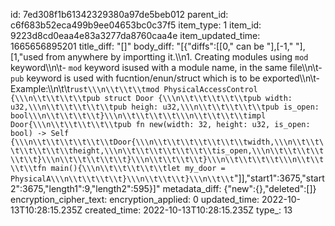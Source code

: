 id: 7ed308f1b61342329380a97de5beb012
parent_id: c6f683b52eca499b9ee04653bc0c37f5
item_type: 1
item_id: 9223d8cd0eaa4e83a3277da8760caa4e
item_updated_time: 1665656895201
title_diff: "[]"
body_diff: "[{\"diffs\":[[0,\" can be \"],[-1,\" \"],[1,\"used from anywhere by importting it.\\\n1. Creating modules using `mod` keyword\\\n\\t- `mod` keyword isused with a module name, in the same file\\\n\\t- `pub` keyword is used with fucntion/enun/struct which is to be exported\\\n\\t- Example:\\\n\\t\\t```rust\\\n\\t\\t\\tmod PhysicalAccessControl {\\\n\\t\\t\\t\\tpub struct Door {\\\n\\t\\t\\t\\t\\tpub width: u32,\\\n\\t\\t\\t\\t\\tpub heigh: u32,\\\n\\t\\t\\t\\t\\tpub is_open: bool\\\n\\t\\t\\t\\t}\\\n\\t\\t\\t\\t\\\n\\t\\t\\t\\timpl Door{\\\n\\t\\t\\t\\t\\tpub fn new(width: 32, height: u32, is_open: bool) -> Self {\\\n\\t\\t\\t\\t\\t\\tDoor{\\\n\\t\\t\\t\\t\\t\\t\\twidth,\\\n\\t\\t\\t\\t\\t\\t\\theight,\\\n\\t\\t\\t\\t\\t\\t\\tis_open,\\\n\\t\\t\\t\\t\\t\\t}\\\n\\t\\t\\t\\t\\t}\\\n\\t\\t\\t\\t}\\\n\\t\\t\\t\\t\\\n\\t\\t\\t\\tfn main(){\\\n\\t\\t\\t\\t\\tlet my_door = PhysicalA\\\n\\t\\t\\t\\t}\\\n\\t\\t\\t}\\\n\\t\\t```\"]],\"start1\":3675,\"start2\":3675,\"length1\":9,\"length2\":595}]"
metadata_diff: {"new":{},"deleted":[]}
encryption_cipher_text: 
encryption_applied: 0
updated_time: 2022-10-13T10:28:15.235Z
created_time: 2022-10-13T10:28:15.235Z
type_: 13